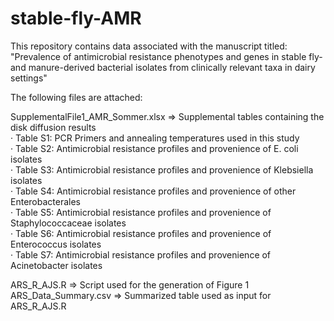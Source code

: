 # stable-fly-AMR
This repository contains data associated with the manuscript titled: "Prevalence of antimicrobial resistance phenotypes and genes in stable fly- and manure-derived bacterial isolates from clinically relevant taxa in dairy settings"


The following files are attached:

SupplementalFile1_AMR_Sommer.xlsx => Supplemental tables containing the disk diffusion results <br />
· Table S1: PCR Primers and annealing temperatures used in this study <br />
· Table S2: Antimicrobial resistance profiles and provenience of E. coli isolates <br />
· Table S3: Antimicrobial resistance profiles and provenience of Klebsiella isolates <br />
· Table S4: Antimicrobial resistance profiles and provenience of other Enterobacterales <br />
· Table S5: Antimicrobial resistance profiles and provenience of Staphylococcaceae isolates <br />
· Table S6: Antimicrobial resistance profiles and provenience of Enterococcus isolates <br />
· Table S7: Antimicrobial resistance profiles and provenience of Acinetobacter isolates <br />
 
ARS_R_AJS.R => Script used for the generation of Figure 1 <br />
ARS_Data_Summary.csv => Summarized table used as input for ARS_R_AJS.R <br />
